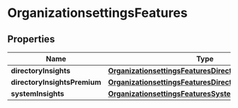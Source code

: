 # OrganizationsettingsFeatures

## Properties
Name | Type | Description | Notes
------------ | ------------- | ------------- | -------------
**directoryInsights** | [**OrganizationsettingsFeaturesDirectoryInsights**](OrganizationsettingsFeaturesDirectoryInsights.md) |  |  [optional]
**directoryInsightsPremium** | [**OrganizationsettingsFeaturesDirectoryInsightsPremium**](OrganizationsettingsFeaturesDirectoryInsightsPremium.md) |  |  [optional]
**systemInsights** | [**OrganizationsettingsFeaturesSystemInsights**](OrganizationsettingsFeaturesSystemInsights.md) |  |  [optional]
